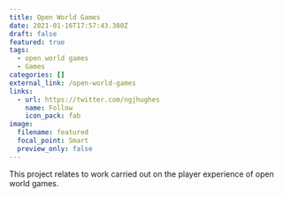 ```yaml
---
title: Open World Games
date: 2021-01-16T17:57:43.380Z
draft: false
featured: true
tags:
  - open world games
  - Games
categories: []
external_link: /open-world-games
links:
  - url: https://twitter.com/ngjhughes
    name: Follow
    icon_pack: fab
image:
  filename: featured
  focal_point: Smart
  preview_only: false
---
```

This project relates to work carried out on the player experience of open world games.
